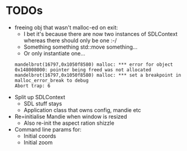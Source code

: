 # TODOs

- freeing obj that wasn't malloc-ed on exit:
  - I bet it's because there are now two instances of SDLContext whereas there should only be one :-/
  - Something something std::move something...
  - Or only instantiate one...
  ```
  mandelbrot(16797,0x1050f8580) malloc: *** error for object 0x148008000: pointer being freed was not allocated
  mandelbrot(16797,0x1050f8580) malloc: *** set a breakpoint in malloc_error_break to debug
  Abort trap: 6
  ```
- Split up SDLContext
  - SDL stuff stays
  - Application class that owns config, mandie etc
- Re=initialise Mandie when window is resized
  - Also re-init the aspect ration shizzle
- Command line params for:
  - Initial coords
  - Initial zoom
